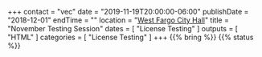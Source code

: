 +++
contact = "vec"
date = "2019-11-19T20:00:00-06:00"
publishDate = "2018-12-01"
endTime = ""
location = "[West Fargo City Hall](/places/west-fargo-city-hall/)"
title = "November Testing Session"
dates = [ "License Testing" ]
outputs = [ "HTML" ]
categories = [ "License Testing" ]
+++
{{% bring %}}
{{% status %}}

